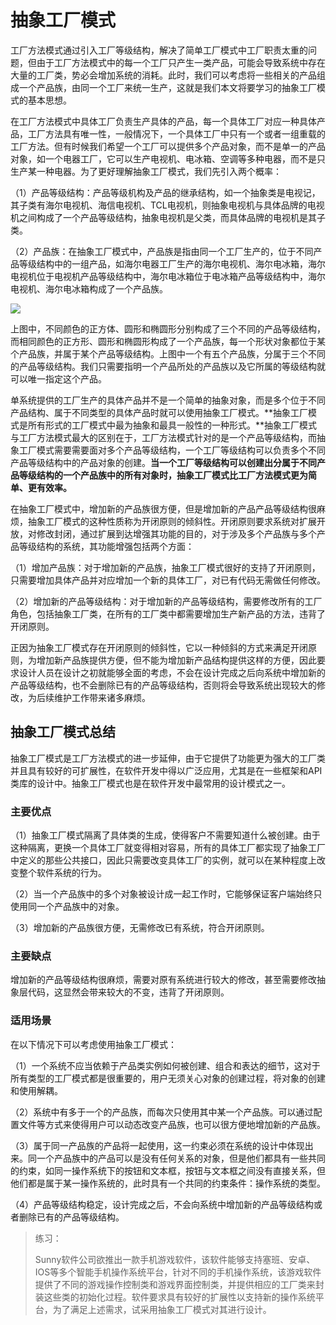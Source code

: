 # 抽象工厂模式

工厂方法模式通过引入工厂等级结构，解决了简单工厂模式中工厂职责太重的问题，但由于工厂方法模式中的每一个工厂只产生一类产品，可能会导致系统中存在大量的工厂类，势必会增加系统的消耗。此时，我们可以考虑将一些相关的产品组成一个产品族，由同一个工厂来统一生产，这就是我们本文将要学习的抽象工厂模式的基本思想。

在工厂方法模式中具体工厂负责生产具体的产品，每一个具体工厂对应一种具体产品，工厂方法具有唯一性，一般情况下，一个具体工厂中只有一个或者一组重载的工厂方法。但有时候我们希望一个工厂可以提供多个产品对象，而不是单一的产品对象，如一个电器工厂，它可以生产电视机、电冰箱、空调等多种电器，而不是只生产某一种电器。为了更好理解抽象工厂模式，我们先引入两个概率：

（1）产品等级结构：产品等级机构及产品的继承结构，如一个抽象类是电视记，其子类有海尔电视机、海信电视机、TCL电视机，则抽象电视机与具体品牌的电视机之间构成了一个产品等级结构，抽象电视机是父类，而具体品牌的电视机是其子类。

（2）产品族：在抽象工厂模式中，产品族是指由同一个工厂生产的，位于不同产品等级结构中的一组产品，如海尔电器工厂生产的海尔电视机、海尔电冰箱，海尔电视机位于电视机产品等级结构中，海尔电冰箱位于电冰箱产品等级结构中，海尔电视机、海尔电冰箱构成了一个产品族。

![](http://img.blog.csdn.net/20130713162941328?watermark/2/text/aHR0cDovL2Jsb2cuY3Nkbi5uZXQvTG92ZUxpb24=/font/5a6L5L2T/fontsize/400/fill/I0JBQkFCMA==/dissolve/70/gravity/SouthEast)

上图中，不同颜色的正方体、圆形和椭圆形分别构成了三个不同的产品等级结构，而相同颜色的正方形、圆形和椭圆形构成了一个产品族，每一个形状对象都位于某个产品族，并属于某个产品等级结构。上图中一个有五个产品族，分属于三个不同的产品等级结构。我们只需要指明一个产品所处的产品族以及它所属的等级结构就可以唯一指定这个产品。

单系统提供的工厂生产的具体产品并不是一个简单的抽象对象，而是多个位于不同产品结构、属于不同类型的具体产品时就可以使用抽象工厂模式。**抽象工厂模式是所有形式的工厂模式中最为抽象和最具一般性的一种形式。**抽象工厂模式与工厂方法模式最大的区别在于，工厂方法模式针对的是一个产品等级结构，而抽象工厂模式需要需要面对多个产品等级结构，一个工厂等级结构可以负责多个不同产品等级结构中的产品对象的创建。**当一个工厂等级结构可以创建出分属于不同产品等级结构的一个产品族中的所有对象时，抽象工厂模式比工厂方法模式更为简单、更有效率。**

在抽象工厂模式中，增加新的产品族很方便，但是增加新的产品产品等级结构很麻烦，抽象工厂模式的这种性质称为开闭原则的倾斜性。开闭原则要求系统对扩展开放，对修改封闭，通过扩展到达增强其功能的目的，对于涉及多个产品族与多个产品等级结构的系统，其功能增强包括两个方面：

（1）增加产品族：对于增加新的产品族，抽象工厂模式很好的支持了开闭原则，只需要增加具体产品并对应增加一个新的具体工厂，对已有代码无需做任何修改。

（2）增加新的产品等级结构：对于增加新的产品等级结构，需要修改所有的工厂角色，包括抽象工厂类，在所有的工厂类中都需要增加生产新产品的方法，违背了开闭原则。

正因为抽象工厂模式存在开闭原则的倾斜性，它以一种倾斜的方式来满足开闭原则，为增加新产品族提供方便，但不能为增加新产品结构提供这样的方便，因此要求设计人员在设计之初就能够全面的考虑，不会在设计完成之后向系统中增加新的产品等级结构，也不会删除已有的产品等级结构，否则将会导致系统出现较大的修改，为后续维护工作带来诸多麻烦。

## 抽象工厂模式总结

抽象工厂模式是工厂方法模式的进一步延伸，由于它提供了功能更为强大的工厂类并且具有较好的可扩展性，在软件开发中得以广泛应用，尤其是在一些框架和API类库的设计中。抽象工厂模式也是在软件开发中最常用的设计模式之一。

### 主要优点

（1）抽象工厂模式隔离了具体类的生成，使得客户不需要知道什么被创建。由于这种隔离，更换一个具体工厂就变得相对容易，所有的具体工厂都实现了抽象工厂中定义的那些公共接口，因此只需要改变具体工厂的实例，就可以在某种程度上改变整个软件系统的行为。

（2）当一个产品族中的多个对象被设计成一起工作时，它能够保证客户端始终只使用同一个产品族中的对象。

（3）增加新的产品族很方便，无需修改已有系统，符合开闭原则。

### 主要缺点

增加新的产品等级结构很麻烦，需要对原有系统进行较大的修改，甚至需要修改抽象层代码，这显然会带来较大的不变，违背了开闭原则。

### 适用场景

在以下情况下可以考虑使用抽象工厂模式：

（1）一个系统不应当依赖于产品类实例如何被创建、组合和表达的细节，这对于所有类型的工厂模式都是很重要的，用户无须关心对象的创建过程，将对象的创建和使用解耦。

（2）系统中有多于一个的产品族，而每次只使用其中某一个产品族。可以通过配置文件等方式来使得用户可以动态改变产品族，也可以很方便地增加新的产品族。

（3）属于同一产品族的产品将一起使用，这一约束必须在系统的设计中体现出来。同一个产品族中的产品可以是没有任何关系的对象，但是他们都具有一些共同的约束，如同一操作系统下的按钮和文本框，按钮与文本框之间没有直接关系，但他们都是属于某一操作系统的，此时具有一个共同的约束条件：操作系统的类型。

（4）产品等级结构稳定，设计完成之后，不会向系统中增加新的产品等级结构或者删除已有的产品等级结构。

> 练习：
>
> Sunny软件公司欲推出一款手机游戏软件，该软件能够支持塞班、安卓、IOS等多个智能手机操作系统平台，针对不同的手机操作系统，该游戏软件提供了不同的游戏操作控制类和游戏界面控制类，并提供相应的工厂类来封装这些类的初始化过程。软件要求具有较好的扩展性以支持新的操作系统平台，为了满足上述需求，试采用抽象工厂模式对其进行设计。



